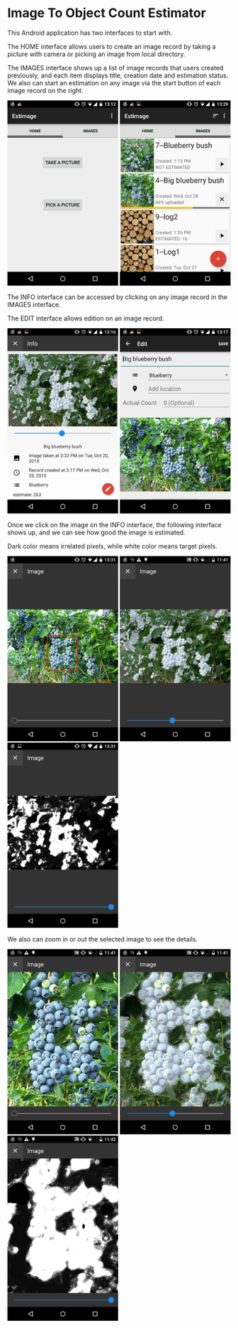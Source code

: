 # Image To Object Count Estimator
This Android application has two interfaces to start with. 

The HOME interface allows users to create an image record by taking a picture with camera or picking an image from local directory.

The IMAGES interface shows up a list of image records that users created previously, and each item displays title, creation date and estimation status.
We also can start an estimation on any image via the start button of each image record on the right.

<img src="screenshots/implement_interface_home.png" width="250">
<img src="screenshots/implement_interface_image_repository.png" width="250">

The INFO interface can be accessed by clicking on any image record in the IMAGES interface.

The EDIT interface allows edition on an image record.

<img src="screenshots/implement_interface_record_info.png" width="250">
<img src="screenshots/implement_interface_edit_record.png" width="250">

Once we click on the image on the INFO interface, the following interface shows up, and we can see how good the image is estimated. 

Dark color means irrelated pixels, while white color means target pixels.

<img src="screenshots/implement_interface_image_display_original.png" width="250">
<img src="screenshots/implement_interface_image_display_mixed.png" width="250">
<img src="screenshots/implement_interface_image_display_density.png" width="250">

We also can zoom in or out the selected image to see the details.

<img src="screenshots/implement_interface_image_display_original_zoom.png" width="250">
<img src="screenshots/implement_interface_image_display_mixed_zoom.png" width="250">
<img src="screenshots/implement_interface_image_display_density_zoom.png" width="250">

